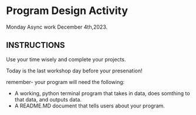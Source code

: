 # Program Design Activity
Monday Async work December 4th,2023. 

## INSTRUCTIONS
Use your time wisely and complete your projects.

Today is the last workshop day before your presenation!

remember- your program will need the following:
- A working, python terminal program that takes in data, does somthing to that data, and outputs data.
- A README.MD document that tells users about your program. 





